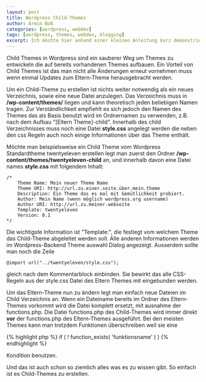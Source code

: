 ```yaml
---
layout: post
title: Wordpress Child-Themes
author: Armin Boß
categories: [wordpress, webdev]
tags: [wordpress, themes, webdev, blogging]
excerpt: Ich möchte hier anhand einer kleinen Anleitung kurz demonstrieren wie sehr es *flowt* mit Jekyll Blogposts zu schreiben.
---
```


Child Themes in Wordpress sind ein sauberer Weg um Themes zu entwickeln die auf bereits vorhandenen Themes aufbauen.
Ein Vorteil von Child Themes ist das man nicht alle Änderungen erneut vornehmen muss wenn einmal Updates zum Eltern-Theme herausgebracht werden.

Um ein Child-Theme zu erstellen ist nichts weiter notwendig als ein neues Verzeichnis, sowie eine neue Datei anzulegen.
Das Verzeichnis muss in **/wp-content/themes/** liegen und kann theoretisch jeden beliebigen Namen tragen. Zur Verständlichkeit empfiehlt es sich jedoch den Namen des Themes das als Basis benutzt wird im Ordnernamen zu verwenden, z.B. nach dem Aufbau "\[Eltern Theme\]-child".
Innerhalb des child Verzeichnisses muss noch eine Datei **style.css** angelegt werden die neben den css Regeln auch noch einige Informationen über das Theme enthält.

Möchte man beispielsweise ein Child Theme vom Wordpress Standardtheme twentyeleven erstellen legt man zuerst den Ordner **/wp-content/themes/twentyeleven-child** an, und innerhalb davon eine Datei names **style.css** mit folgendem Inhalt:

	/*
		Theme Name: Mein neuer Theme Name
		Theme URI: http://url.zu.einer.seite.über.mein.theme
 		Description: Ein Theme das es mal mit Gemütlichkeit probiert.
 		Author: Mein Name (wenn möglich wordpress.org username)
 		Author URI: http://url.zu.meiner.webseite
 		Template: twentyeleven
 		Version: 0.1
	*/

Die wichtigste Information ist "Template:", die festlegt vom welchem Theme das Child-Theme abgeleitet werden soll. Alle anderen Informationen werden im Wordpress-Backend Theme auswahl Dialog angezeigt.
Ausserdem sollte man noch die Zeile 

	@import url("../twentyeleven/style.css");

gleich nach dem Kommentarblock einbinden. Sie bewirkt das alle CSS-Regeln aus der style.css Datei des Eltern Themes mit eingebunden werden.

Um das Eltern-Theme nun zu ändern legt man einfach neue Dateien im Child Verzeichnis an. Wenn ein Dateiname bereits im Ordner des Eltern-Themes vorkommt wird die Datei komplett ersetzt, mit ausnahme der functions.php.
Die Datei functions.php des Child-Themes wird immer direkt **vor** der functions.php des Eltern-Themes ausgeführt.
Bei den meisten Themes kann man trotzdem Funktionen überschreiben weil sie eine

{% highlight php %}
	if ( ! function_exists( 'funktionsname' ) )
{% endhighlight %}

Kondition benutzen.

Und das ist auch schon so ziemlich alles was es zu wissen gibt.
So einfach ist es Child-Themes zu erstellen. 
